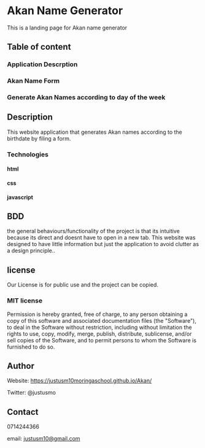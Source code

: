 # Akan Name Generator

This is a landing page for Akan name generator

## Table of content

### Application Descrption

### Akan Name Form

### Generate Akan Names according to day of the week

## Description

This website application that generates Akan names according to the birthdate by filing a form.

### Technologies

#### html

#### css

#### javascript

## BDD

the general behaviours/functionality of the project is that its intuitive because its direct and doesnt have to open in a new tab.
This website was designed to have little information but just the application to avoid clutter as a design principle..

## license

Our License is for public use and the project can be copied.

### MIT license

Permission is hereby granted, free of charge, to any person obtaining a copy of this software and associated documentation files (the "Software"), to deal in the Software without restriction, including without limitation the rights to use, copy, modify, merge, publish, distribute, sublicense, and/or sell copies of the Software, and to permit persons to whom the Software is furnished to do so.

## Author

Website: https://justusm10moringaschool.github.io/Akan/

Twitter: @justusmo

## Contact

0714244366

email: justusm10@gmail.com
